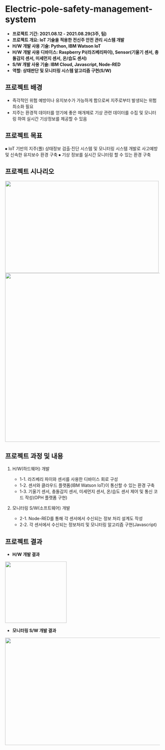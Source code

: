 # Electric-pole-safety-management-system

- **프로젝트 기간: 2021.08.12 - 2021.08.29(3주, 팀)**
- **프로젝트 개요: IoT 기술을 적용한 전신주 안전 관리 시스템 개발**
- **H/W 개발 사용 기술: Python, IBM Watson IoT**
- **H/W 개발 사용 디바이스: Raspberry Pi(라즈베리파이), Sensor(기울기 센서, 충돌감지 센서, 미세먼지 센서, 온/습도 센서)**
- **S/W 개발 사용 기술: IBM Cloud, Javascript, Node-RED**
- **역할: 상태판단 및 모니터링 시스템 알고리즘 구현(S/W)**

## 프로젝트 배경
- 즉각적인 위험 예방이나 유지보수가 가능하게 함으로써 지주로부터 발생되는 위험 최소화 필요
- 지주는 환경적 데이터를 얻기에 좋은 매개체로 기상 관련 데이터를 수집 및 모니터링 하여 실시간 기상정보를 제공할 수 있음 

## 프로젝트 목표
⦁ IoT 기반의 지주(폴) 상태정보 검출·진단 시스템 및 모니터링 시스템 개발로 사고예방 및 신속한 유지보수 환경 구축
⦁ 기상 정보를 실시간 모니터링 할 수 있는 환경 구축

## 프로젝트 시나리오
<img width="500"  height="300" src="https://user-images.githubusercontent.com/65681568/138469263-769dc3e6-43ef-43f3-8147-9f8898e7d538.png">
<img width="550"  height="550" src="https://user-images.githubusercontent.com/65681568/138469941-e2fb2826-912e-461b-a961-14b986b83b00.png">

## 프로젝트 과정 및 내용
1. H/W(하드웨어) 개발
   - 1-1. 라즈베리 파이와 센서를 사용한 디바이스 회로 구성 
   - 1-2. 센서와 클라우드 플랫폼(IBM Watson IoT)이 통신할 수 있는 환경 구축
   - 1-3. 기울기 센서, 충돌감지 센서, 미세먼지 센서, 온/습도 센서 제어 및 통신 코드 작성(OPH 플랫폼 구현)

2. 모니터링 S/W(소프트웨어) 개발
   - 2-1. Node-RED를 통해 각 센서에서 수신되는 정보 처리 설계도 작성
   - 2-2. 각 센서에서 수신되는 정보처리 및 모니터링 알고리즘 구현(Javascript)
   
## 프로젝트 결과

- **H/W 개발 결과**
<img width="200"  height="200" src="https://user-images.githubusercontent.com/65681568/138470720-3c011709-f6c1-448a-8ba2-dd91711f5a8c.png">

- **모니터링 S/W 개발 결과**
<img width="750"  height="350" src="https://user-images.githubusercontent.com/65681568/138473072-4056c64a-3831-4060-a38b-04bc9c7e8f7a.png">



